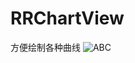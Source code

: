 # RRChartView
方便绘制各种曲线
![ABC](http://a.hiphotos.baidu.com/image/pic/item/a9d3fd1f4134970a681b71099ccad1c8a7865daf.jpg) 
